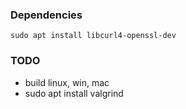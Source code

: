 ### Dependencies
```
sudo apt install libcurl4-openssl-dev
```

### TODO
- build linux, win, mac
- sudo apt install valgrind
